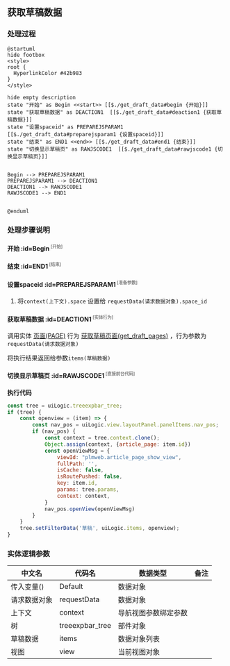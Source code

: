 ## 获取草稿数据 <!-- {docsify-ignore-all} -->

   

### 处理过程

```plantuml
@startuml
hide footbox
<style>
root {
  HyperlinkColor #42b983
}
</style>

hide empty description
state "开始" as Begin <<start>> [[$./get_draft_data#begin {开始}]]
state "获取草稿数据" as DEACTION1  [[$./get_draft_data#deaction1 {获取草稿数据}]]
state "设置spaceid" as PREPAREJSPARAM1  [[$./get_draft_data#preparejsparam1 {设置spaceid}]]
state "结束" as END1 <<end>> [[$./get_draft_data#end1 {结束}]]
state "切换显示草稿页" as RAWJSCODE1  [[$./get_draft_data#rawjscode1 {切换显示草稿页}]]


Begin --> PREPAREJSPARAM1
PREPAREJSPARAM1 --> DEACTION1
DEACTION1 --> RAWJSCODE1
RAWJSCODE1 --> END1


@enduml
```


### 处理步骤说明

#### 开始 :id=Begin<sup class="footnote-symbol"> <font color=gray size=1>[开始]</font></sup>




#### 结束 :id=END1<sup class="footnote-symbol"> <font color=gray size=1>[结束]</font></sup>




#### 设置spaceid :id=PREPAREJSPARAM1<sup class="footnote-symbol"> <font color=gray size=1>[准备参数]</font></sup>



1. 将`context(上下文).space` 设置给  `requestData(请求数据对象).space_id`

#### 获取草稿数据 :id=DEACTION1<sup class="footnote-symbol"> <font color=gray size=1>[实体行为]</font></sup>



调用实体 [页面(PAGE)](module/Wiki/article_page.md) 行为 [获取草稿页面(get_draft_pages)](module/Wiki/article_page#行为) ，行为参数为`requestData(请求数据对象)`

将执行结果返回给参数`items(草稿数据)`

#### 切换显示草稿页 :id=RAWJSCODE1<sup class="footnote-symbol"> <font color=gray size=1>[直接前台代码]</font></sup>



<p class="panel-title"><b>执行代码</b></p>

```javascript
const tree = uiLogic.treeexpbar_tree;
if (tree) {
    const openview = (item) => {
        const nav_pos = uiLogic.view.layoutPanel.panelItems.nav_pos;
        if (nav_pos) {
            const context = tree.context.clone();
            Object.assign(context, {article_page: item.id})
            const openViewMsg = {
                viewId: "plmweb.article_page_show_view",
                fullPath: '',
                isCache: false,
                isRoutePushed: false,
                key: item.id,
                params: tree.params,
                context: context,
            }
            nav_pos.openView(openViewMsg)
        }
    }
    tree.setFilterData('草稿', uiLogic.items, openview);
}
```



### 实体逻辑参数

|    中文名   |    代码名    |  数据类型      |备注 |
| --------| --------| --------  | --------   |
|传入变量(<i class="fa fa-check"/></i>)|Default|数据对象||
|请求数据对象|requestData|数据对象||
|上下文|context|导航视图参数绑定参数||
|树|treeexpbar_tree|部件对象||
|草稿数据|items|数据对象列表||
|视图|view|当前视图对象||
